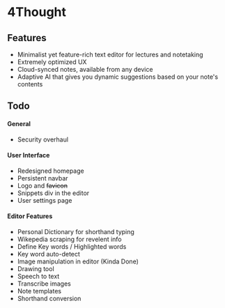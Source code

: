 # 4Thought

## Features

-   Minimalist yet feature-rich text editor for lectures and notetaking
-   Extremely optimized UX
-   Cloud-synced notes, available from any device
-   Adaptive AI that gives you dynamic suggestions based on your note's contents

## Todo

#### General

-   Security overhaul

#### User Interface

-   Redesigned homepage
-   Persistent navbar
-   Logo and ~~favicon~~
-   Snippets div in the editor
-   User settings page

#### Editor Features

-   Personal Dictionary for shorthand typing
-   Wikepedia scraping for revelent info
-   Define Key words / Highlighted words
-   Key word auto-detect
-   Image manipulation in editor (Kinda Done)
-   Drawing tool
-   Speech to text
-   Transcribe images
-   Note templates
-   Shorthand conversion
